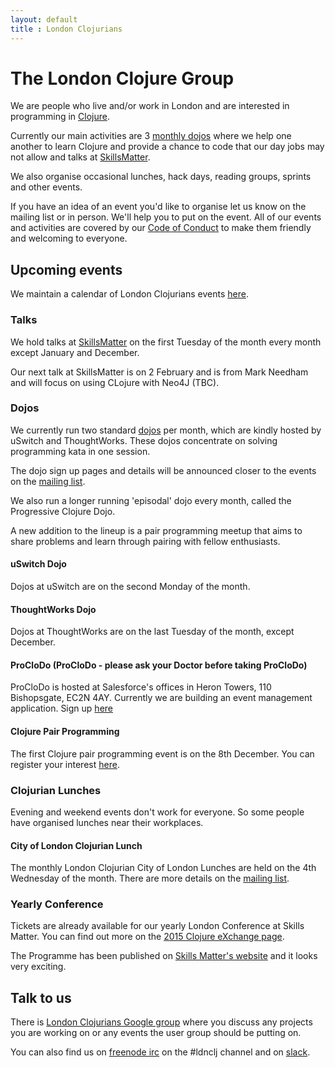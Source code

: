 ```yaml
---
layout: default
title : London Clojurians
---
```


# The London Clojure Group

We are people who live and/or work in London and are interested in programming in [Clojure](http://clojure.org/).

Currently our main activities are 3 [monthly dojos](dojos.html) where
we help one another to learn Clojure and provide a chance to code that
our day jobs may not allow and talks at
[SkillsMatter](https://skillsmatter.com/explore?q=clojure).

We also organise occasional lunches, hack days, reading groups,
sprints and other events.

If you have an idea of an event you'd like to organise let us know on
the mailing list or in person. We'll help you to put on the event. All
of our events and activities are covered by our
[Code of Conduct](code-of-conduct.html) to make them friendly and
welcoming to everyone.

## Upcoming events

We maintain a calendar of London Clojurians events [here](https://www.google.com/calendar/embed?src=otfrom.com_pkatmn3n1ff8l5bvls3cnc01mc%40group.calendar.google.com&ctz=Europe/London).

### Talks

We hold talks at
[SkillsMatter](https://skillsmatter.com/explore?sort_by=asc&q=clojure&location=&content=meetups)
on the first Tuesday of the month every month except January and December.

Our next talk at SkillsMatter is on 2 February and is from Mark
Needham and will focus on using CLojure with Neo4J (TBC).

### Dojos

We currently run two standard [dojos](dojos.html) per month, which are kindly
hosted by uSwitch and ThoughtWorks. These dojos concentrate on solving
programming kata in one session.

The dojo sign up pages and details will be announced closer to the
events on the
[mailing list](http://groups.google.com/group/london-clojurians).

We also run a longer running 'episodal' dojo every month, called the Progressive
Clojure Dojo.

A new addition to the lineup is a pair programming meetup that aims to
share problems and learn through pairing with fellow enthusiasts.

#### uSwitch Dojo

Dojos at uSwitch are on the second Monday of the month.

#### ThoughtWorks Dojo

Dojos at ThoughtWorks are on the last Tuesday of the month, except
December.

#### ProCloDo (ProCloDo - please ask your Doctor before taking ProCloDo)

ProCloDo is hosted at Salesforce's offices in Heron Towers, 110 Bishopsgate,
EC2N 4AY. Currently we are building an event management application. Sign up
[here](https://docs.google.com/forms/d/1SgT6dQksU3eDDJp37cX2dzcDRODEPF1-wDWEJJA2uL0/viewform)

#### Clojure Pair Programming

The first Clojure pair programming event is on the 8th December. You
can register your interest [here](https://www.eventbrite.co.uk/e/clojure-pair-programming-tickets-19726034099).

### Clojurian Lunches

Evening and weekend events don't work for everyone. So some people
have organised lunches near their workplaces.

#### City of London Clojurian Lunch

The monthly London Clojurian City of London Lunches are held on the
4th Wednesday of the month. There are more details on the
[mailing list](http://groups.google.com/group/london-clojurians).

### Yearly Conference

Tickets are already available for our yearly London Conference at
Skills Matter. You can find out more on the
[2015 Clojure eXchange page](https://skillsmatter.com/conferences/6861-clojure-exchange-2015).

The Programme has been published on [Skills Matter's website](https://skillsmatter.com/conferences/6861-clojure-exchange-2015#program) and it
looks very exciting.

## Talk to us

There is
[London Clojurians Google group](http://groups.google.com/group/london-clojurians)
where you discuss any projects you are working on or any events the user
group should be putting on.

You can also find us on [freenode irc](http://freenode.net/) on the
#ldnclj channel and on [slack](https://clojurians.slack.com).
